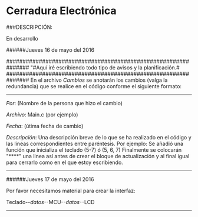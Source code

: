 # Cerradura Electrónica

###DESCRIPCIÓN:

En desarrollo

######Jueves 16 de mayo del 2016 

###############################################################
"#Aquí iré escribiendo todo tipo de avisos y la planificación.#
###############################################################
En el archivo *Cambios* se anotarán los cambios (valga la redundancia) que se realice en el código conforme el siguiente formato:
****************************************************************************************************
_Por_: (Nombre de la persona que hizo el cambio)

_Archivo_: Main.c (por ejemplo)

_Fecha_: (útima fecha de cambio) 

_Descripción_: Una descripción breve de lo que se ha realizado en el código y las lineas correspondientes entre paréntesis. Por ejemplo:
Se añadió una función que inicializa el teclado (5-7) ó (5, 6, 7)
Finalmente se colocarán "****" una linea así antes de crear el bloque de actualización y al final igual para cerrarlo como en el que estoy escribiendo.

****************************************************************************************************
######Jueves 17 de mayo del 2016

Por favor necesitamos material para crear la interfaz:

Teclado--_datos_--MCU--_datos_--LCD
**********************
